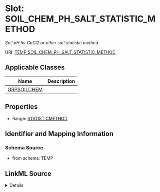 # Slot: SOIL_CHEM_PH_SALT_STATISTIC_METHOD
_Soil pH by CaCl2 or other salt statistic method_


URI: [TEMP:SOIL_CHEM_PH_SALT_STATISTIC_METHOD](https://example.org/TEMP/SOIL_CHEM_PH_SALT_STATISTIC_METHOD)



<!-- no inheritance hierarchy -->




## Applicable Classes

| Name | Description |
| --- | --- |
[GRPSOILCHEM](GRPSOILCHEM.md) | 






## Properties

* Range: [STATISTICMETHOD](STATISTICMETHOD.md)







## Identifier and Mapping Information







### Schema Source


* from schema: TEMP




## LinkML Source

<details>
```yaml
name: SOIL_CHEM_PH_SALT_STATISTIC_METHOD
description: Soil pH by CaCl2 or other salt statistic method
from_schema: TEMP
rank: 1000
alias: SOIL_CHEM_PH_SALT_STATISTIC_METHOD
domain_of:
- GRP_SOIL_CHEM
range: STATISTIC_METHOD

```
</details>